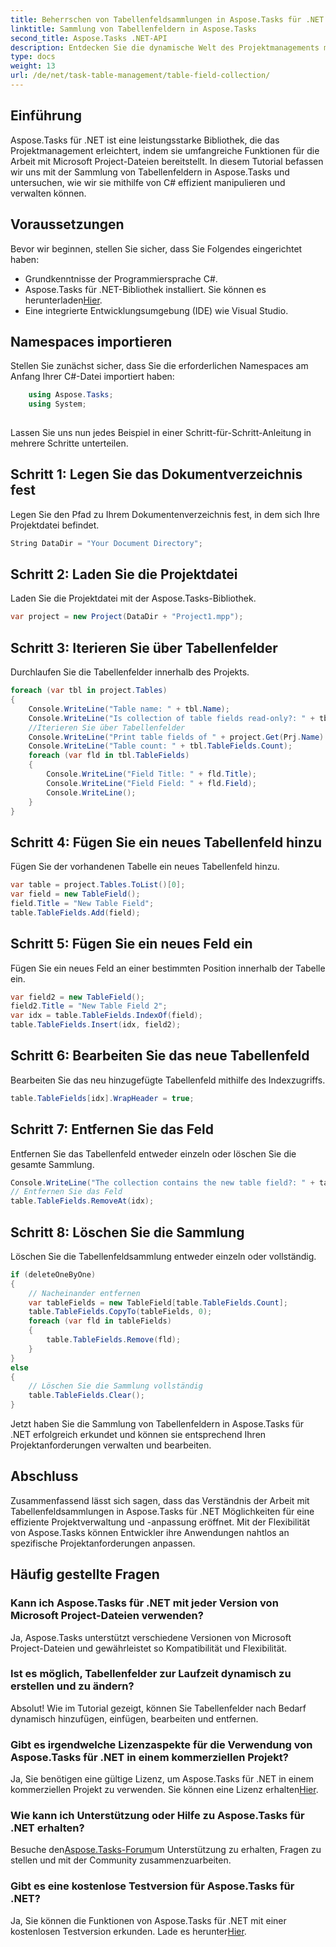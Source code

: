 ```yaml
---
title: Beherrschen von Tabellenfeldsammlungen in Aspose.Tasks für .NET
linktitle: Sammlung von Tabellenfeldern in Aspose.Tasks
second_title: Aspose.Tasks .NET-API
description: Entdecken Sie die dynamische Welt des Projektmanagements mit Aspose.Tasks für .NET. Erfahren Sie, wie Sie Tabellenfeldsammlungen für ein individuelles Projekterlebnis bearbeiten.
type: docs
weight: 13
url: /de/net/task-table-management/table-field-collection/
---
```

## Einführung
Aspose.Tasks für .NET ist eine leistungsstarke Bibliothek, die das Projektmanagement erleichtert, indem sie umfangreiche Funktionen für die Arbeit mit Microsoft Project-Dateien bereitstellt. In diesem Tutorial befassen wir uns mit der Sammlung von Tabellenfeldern in Aspose.Tasks und untersuchen, wie wir sie mithilfe von C# effizient manipulieren und verwalten können.
## Voraussetzungen
Bevor wir beginnen, stellen Sie sicher, dass Sie Folgendes eingerichtet haben:
- Grundkenntnisse der Programmiersprache C#.
-  Aspose.Tasks für .NET-Bibliothek installiert. Sie können es herunterladen[Hier](https://releases.aspose.com/tasks/net/).
- Eine integrierte Entwicklungsumgebung (IDE) wie Visual Studio.
## Namespaces importieren
Stellen Sie zunächst sicher, dass Sie die erforderlichen Namespaces am Anfang Ihrer C#-Datei importiert haben:
```csharp
    using Aspose.Tasks;
    using System;
    
```
Lassen Sie uns nun jedes Beispiel in einer Schritt-für-Schritt-Anleitung in mehrere Schritte unterteilen.
## Schritt 1: Legen Sie das Dokumentverzeichnis fest
Legen Sie den Pfad zu Ihrem Dokumentenverzeichnis fest, in dem sich Ihre Projektdatei befindet.
```csharp
String DataDir = "Your Document Directory";
```
## Schritt 2: Laden Sie die Projektdatei
Laden Sie die Projektdatei mit der Aspose.Tasks-Bibliothek.
```csharp
var project = new Project(DataDir + "Project1.mpp");
```
## Schritt 3: Iterieren Sie über Tabellenfelder
Durchlaufen Sie die Tabellenfelder innerhalb des Projekts.
```csharp
foreach (var tbl in project.Tables)
{
    Console.WriteLine("Table name: " + tbl.Name);
    Console.WriteLine("Is collection of table fields read-only?: " + tbl.TableFields.IsReadOnly);
    //Iterieren Sie über Tabellenfelder
    Console.WriteLine("Print table fields of " + project.Get(Prj.Name) + " project.");
    Console.WriteLine("Table count: " + tbl.TableFields.Count);
    foreach (var fld in tbl.TableFields)
    {
        Console.WriteLine("Field Title: " + fld.Title);
        Console.WriteLine("Field Field: " + fld.Field);
        Console.WriteLine();
    }
}
```
## Schritt 4: Fügen Sie ein neues Tabellenfeld hinzu
Fügen Sie der vorhandenen Tabelle ein neues Tabellenfeld hinzu.
```csharp
var table = project.Tables.ToList()[0];
var field = new TableField();
field.Title = "New Table Field";
table.TableFields.Add(field);
```
## Schritt 5: Fügen Sie ein neues Feld ein
Fügen Sie ein neues Feld an einer bestimmten Position innerhalb der Tabelle ein.
```csharp
var field2 = new TableField();
field2.Title = "New Table Field 2";
var idx = table.TableFields.IndexOf(field);
table.TableFields.Insert(idx, field2);
```
## Schritt 6: Bearbeiten Sie das neue Tabellenfeld
Bearbeiten Sie das neu hinzugefügte Tabellenfeld mithilfe des Indexzugriffs.
```csharp
table.TableFields[idx].WrapHeader = true;
```
## Schritt 7: Entfernen Sie das Feld
Entfernen Sie das Tabellenfeld entweder einzeln oder löschen Sie die gesamte Sammlung.
```csharp
Console.WriteLine("The collection contains the new table field?: " + table.TableFields.Contains(field));
// Entfernen Sie das Feld
table.TableFields.RemoveAt(idx);
```
## Schritt 8: Löschen Sie die Sammlung
Löschen Sie die Tabellenfeldsammlung entweder einzeln oder vollständig.
```csharp
if (deleteOneByOne)
{
    // Nacheinander entfernen
    var tableFields = new TableField[table.TableFields.Count];
    table.TableFields.CopyTo(tableFields, 0);
    foreach (var fld in tableFields)
    {
        table.TableFields.Remove(fld);
    }
}
else
{
    // Löschen Sie die Sammlung vollständig
    table.TableFields.Clear();
}
```
Jetzt haben Sie die Sammlung von Tabellenfeldern in Aspose.Tasks für .NET erfolgreich erkundet und können sie entsprechend Ihren Projektanforderungen verwalten und bearbeiten.
## Abschluss
Zusammenfassend lässt sich sagen, dass das Verständnis der Arbeit mit Tabellenfeldsammlungen in Aspose.Tasks für .NET Möglichkeiten für eine effiziente Projektverwaltung und -anpassung eröffnet. Mit der Flexibilität von Aspose.Tasks können Entwickler ihre Anwendungen nahtlos an spezifische Projektanforderungen anpassen.
## Häufig gestellte Fragen
### Kann ich Aspose.Tasks für .NET mit jeder Version von Microsoft Project-Dateien verwenden?
Ja, Aspose.Tasks unterstützt verschiedene Versionen von Microsoft Project-Dateien und gewährleistet so Kompatibilität und Flexibilität.
### Ist es möglich, Tabellenfelder zur Laufzeit dynamisch zu erstellen und zu ändern?
Absolut! Wie im Tutorial gezeigt, können Sie Tabellenfelder nach Bedarf dynamisch hinzufügen, einfügen, bearbeiten und entfernen.
### Gibt es irgendwelche Lizenzaspekte für die Verwendung von Aspose.Tasks für .NET in einem kommerziellen Projekt?
 Ja, Sie benötigen eine gültige Lizenz, um Aspose.Tasks für .NET in einem kommerziellen Projekt zu verwenden. Sie können eine Lizenz erhalten[Hier](https://purchase.aspose.com/buy).
### Wie kann ich Unterstützung oder Hilfe zu Aspose.Tasks für .NET erhalten?
 Besuche den[Aspose.Tasks-Forum](https://forum.aspose.com/c/tasks/15)um Unterstützung zu erhalten, Fragen zu stellen und mit der Community zusammenzuarbeiten.
### Gibt es eine kostenlose Testversion für Aspose.Tasks für .NET?
 Ja, Sie können die Funktionen von Aspose.Tasks für .NET mit einer kostenlosen Testversion erkunden. Lade es herunter[Hier](https://releases.aspose.com/).